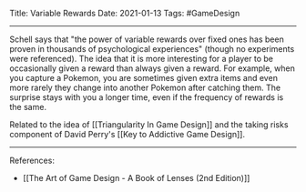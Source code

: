 Title: Variable Rewards
Date: 2021-01-13
Tags: #GameDesign 

---

Schell says that "the power of variable rewards over fixed ones has been proven in thousands of psychological experiences" (though no experiments were referenced). The idea that it is more interesting for a player to be occasionally given a reward than always given a reward. For example, when you capture a Pokemon, you are sometimes given extra items and even more rarely they change into another Pokemon after catching them. The surprise stays with you a longer time, even if the frequency of rewards is the same.

Related to the idea of [[Triangularity In Game Design]] and the taking risks component of David Perry's [[Key to Addictive Game Design]].

---

References:
* [[The Art of Game Design - A Book of Lenses (2nd Edition)]]